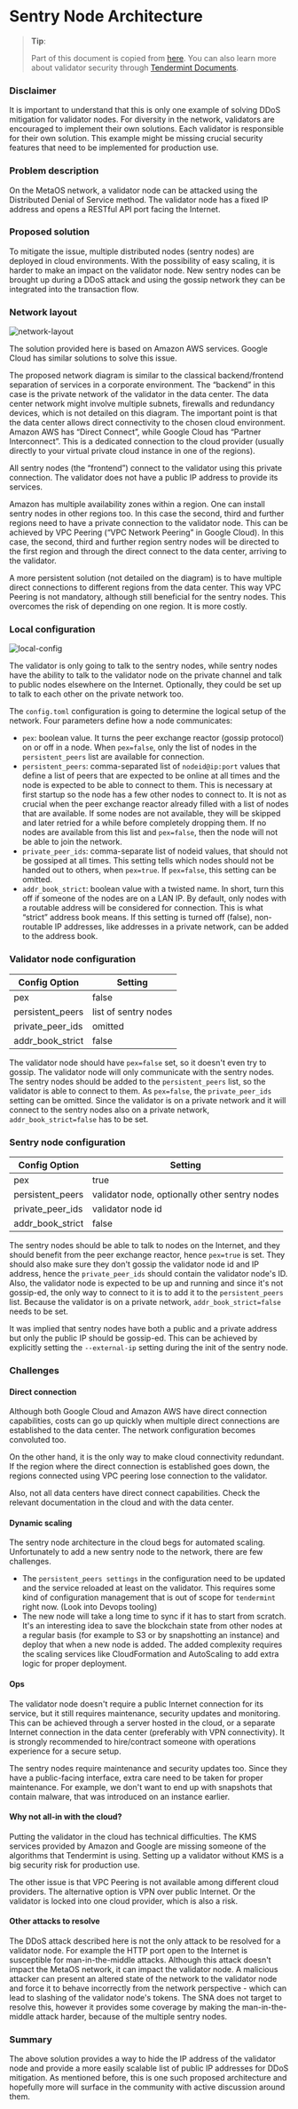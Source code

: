# Sentry Node Architecture

> **Tip**: 
> 
> Part of this document is copied from [here](https://forum.cosmos.network/t/sentry-node-architecture-overview/454). 
> You can also learn more about validator security through [Tendermint Documents](https://docs.tendermint.com/master/nodes/validators.html#setting-up-a-validator).

### Disclaimer

It is important to understand that this is only one example of solving DDoS mitigation for validator nodes. For diversity in the network, validators are encouraged to implement their own solutions. Each validator is responsible for their own solution. This example might be missing crucial security features that need to be implemented for production use.

### Problem description

On the MetaOS network, a validator node can be attacked using the Distributed Denial of Service method. The validator node has a fixed IP address and opens a RESTful API port facing the Internet.

### Proposed solution

To mitigate the issue, multiple distributed nodes (sentry nodes) are deployed in cloud environments. With the possibility of easy scaling, it is harder to make an impact on the validator node. New sentry nodes can be brought up during a DDoS attack and using the gossip network they can be integrated into the transaction flow.

### Network layout

![network-layout](/docs/static/sentry_layout.png)

The solution provided here is based on Amazon AWS services. Google Cloud has similar solutions to solve this issue.

The proposed network diagram is similar to the classical backend/frontend separation of services in a corporate environment. The “backend” in this case is the private network of the validator in the data center. The data center network might involve multiple subnets, firewalls and redundancy devices, which is not detailed on this diagram. The important point is that the data center allows direct connectivity to the chosen cloud environment. Amazon AWS has “Direct Connect”, while Google Cloud has “Partner Interconnect”. This is a dedicated connection to the cloud provider (usually directly to your virtual private cloud instance in one of the regions).

All sentry nodes (the “frontend”) connect to the validator using this private connection. The validator does not have a public IP address to provide its services.

Amazon has multiple availability zones within a region. One can install sentry nodes in other regions too. In this case the second, third and further regions need to have a private connection to the validator node. This can be achieved by VPC Peering (“VPC Network Peering” in Google Cloud). In this case, the second, third and further region sentry nodes will be directed to the first region and through the direct connect to the data center, arriving to the validator.

A more persistent solution (not detailed on the diagram) is to have multiple direct connections to different regions from the data center. This way VPC Peering is not mandatory, although still beneficial for the sentry nodes. This overcomes the risk of depending on one region. It is more costly.

### Local configuration

![local-config](/docs/static/local_config.png)

The validator is only going to talk to the sentry nodes, while sentry nodes have the ability to talk to the validator node on the private channel and talk to public nodes elsewhere on the Internet. Optionally, they could be set up to talk to each other on the private network too.

The `config.toml` configuration is going to determine the logical setup of the network. Four parameters define how a node communicates:
- `pex`: boolean value. It turns the peer exchange reactor (gossip protocol) on or off in a node. When `pex=false`, only the list of nodes in the `persistent_peers` list are available for connection.
- `persistent_peers`: comma-separated list of `nodeid@ip:port` values that define a list of peers that are expected to be online at all times and the node is expected to be able to connect to them. This is necessary at first startup so the node has a few other nodes to connect to. It is not as crucial when the peer exchange reactor already filled with a list of nodes that are available. If some nodes are not available, they will be skipped and later retried for a while before completely dropping them. If no nodes are available from this list and `pex=false`, then the node will not be able to join the network.
- `private_peer_ids`: comma-separate list of nodeid values, that should not be gossiped at all times. This setting tells which nodes should not be handed out to others, when `pex=true`. If `pex=false`, this setting can be omitted.
- `addr_book_strict`: boolean value with a twisted name. In short, turn this off if someone of the nodes are on a LAN IP. By default, only nodes with a routable address will be considered for connection. This is what “strict” address book means. If this setting is turned off (false), non-routable IP addresses, like addresses in a private network, can be added to the address book.

### Validator node configuration

| Config Option     | Setting               |
| -------------     | -------               |
| pex               | false                 |
| persistent_peers  | list of sentry nodes  |
| private_peer_ids  | omitted               |
| addr_book_strict  | false                 |

The validator node should have `pex=false` set, so it doesn't even try to gossip. The validator node will only communicate with the sentry nodes. The sentry nodes should be added to the `persistent_peers` list, so the validator is able to connect to them. As `pex=false`, the `private_peer_ids` setting can be omitted. Since the validator is on a private network and it will connect to the sentry nodes also on a private network, `addr_book_strict=false` has to be set.

### Sentry node configuration

| Config Option     | Setting                                       |
| -------------     | -------                                       |
| pex               | true                                          |
| persistent_peers  | validator node, optionally other sentry nodes |
| private_peer_ids  | validator node id                             |
| addr_book_strict  | false                                         |

The sentry nodes should be able to talk to nodes on the Internet, and they should benefit from the peer exchange reactor, hence `pex=true` is set. They should also make sure they don't gossip the validator node id and IP address, hence the `private_peer_ids` should contain the validator node's ID. Also, the validator node is expected to be up and running and since it's not gossip-ed, the only way to connect to it is to add it to the `persistent_peers` list. Because the validator is on a private network, `addr_book_strict=false` needs to be set.

It was implied that sentry nodes have both a public and a private address but only the public IP should be gossip-ed. This can be achieved by explicitly setting the `--external-ip` setting during the init of the sentry node.

### Challenges

#### Direct connection

Although both Google Cloud and Amazon AWS have direct connection capabilities, costs can go up quickly when multiple direct connections are established to the data center. The network configuration becomes convoluted too.

On the other hand, it is the only way to make cloud connectivity redundant. If the region where the direct connection is established goes down, the regions connected using VPC peering lose connection to the validator.

Also, not all data centers have direct connect capabilities. Check the relevant documentation in the cloud and with the data center.

#### Dynamic scaling

The sentry node architecture in the cloud begs for automated scaling. Unfortunately to add a new sentry node to the network, there are few challenges.
- The `persistent_peers settings` in the configuration need to be updated and the service reloaded at least on the validator. This requires some kind of configuration management that is out of scope for `tendermint` right now. (Look into Devops tooling)
- The new node will take a long time to sync if it has to start from scratch. It's an interesting idea to save the blockchain state from other nodes at a regular basis (for example to S3 or by snapshotting an instance) and deploy that when a new node is added. The added complexity requires the scaling services like CloudFormation and AutoScaling to add extra logic for proper deployment.

#### Ops

The validator node doesn't require a public Internet connection for its service, but it still requires maintenance, security updates and monitoring. This can be achieved through a server hosted in the cloud, or a separate Internet connection in the data center (preferably with VPN connectivity). It is strongly recommended to hire/contract someone with operations experience for a secure setup.

The sentry nodes require maintenance and security updates too. Since they have a public-facing interface, extra care need to be taken for proper maintenance. For example, we don't want to end up with snapshots that contain malware, that was introduced on an instance earlier.

#### Why not all-in with the cloud?

Putting the validator in the cloud has technical difficulties. The KMS services provided by Amazon and Google are missing someone of the algorithms that Tendermint is using. Setting up a validator without KMS is a big security risk for production use.

The other issue is that VPC Peering is not available among different cloud providers. The alternative option is VPN over public Internet. Or the validator is locked into one cloud provider, which is also a risk.

#### Other attacks to resolve

The DDoS attack described here is not the only attack to be resolved for a validator node. For example the HTTP port open to the Internet is susceptible for man-in-the-middle attacks. Although this attack doesn't impact the MetaOS network, it can impact the validator node. A malicious attacker can present an altered state of the network to the validator node and force it to behave incorrectly from the network perspective - which can lead to slashing of the validator node's tokens. The SNA does not target to resolve this, however it provides some coverage by making the man-in-the-middle attack harder, because of the multiple sentry nodes.

### Summary

The above solution provides a way to hide the IP address of the validator node and provide a more easily scalable list of public IP addresses for DDoS mitigation. As mentioned before, this is one such proposed architecture and hopefully more will surface in the community with active discussion around them.
